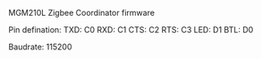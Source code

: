 MGM210L Zigbee Coordinator firmware

Pin defination:
TXD: C0
RXD: C1
CTS: C2
RTS: C3
LED: D1
BTL: D0

Baudrate: 115200

